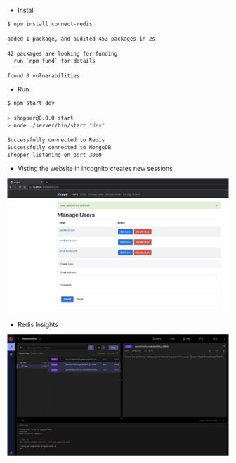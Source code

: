 - Install

```bash
$ npm install connect-redis

added 1 package, and audited 453 packages in 2s

42 packages are looking for funding
  run `npm fund` for details

found 0 vulnerabilities
```

- Run 

```bash
$ npm start dev            

> shopper@0.0.0 start
> node ./server/bin/start "dev"

Successfully connected to Redis
Successfully connected to MongoDB
shopper listening on port 3000
```


- Visting the website in incognito creates new sessions 

![](.images/site-page.png)

- Redis Insights


![](.images/redis-insights.png)